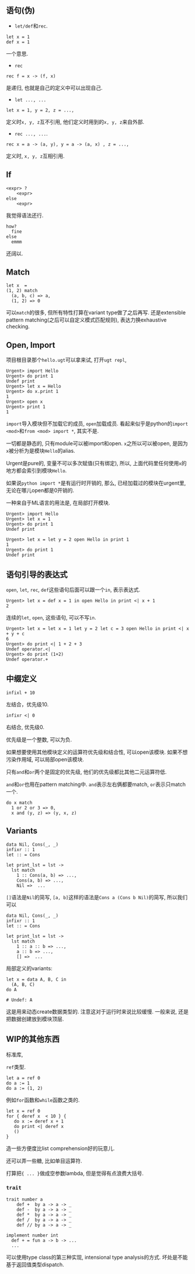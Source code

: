 ## 语句(伪)

- `let/def`和`rec`.

```
let x = 1
def x = 1
```
一个意思.

- `rec`
```
rec f = x -> (f, x)
```
是递归, 也就是自己的定义中可以出现自己.


- `let ..., ... `

```
let x = 1, y = 2, z = ...,
```

定义时`x, y, z`互不引用, 他们定义时用到的`x, y, z`来自外部.
 

- `rec ..., ...`.

```
rec x = a -> (a, y), y = a -> (a, x) , z = ...,
```

定义时, `x, y, z`互相引用.


## If

```
<expr> ?
    <expr>
else
    <expr>
```

我觉得语法还行.

```shell script
how?
  fine
else
  emmm  
```

还阔以.

## Match

```shell script
let x  =
(1, 2) match
  (a, b, c) => a,
  (1, 2) => 0
```

可以`match`的很多, 但所有特性打算在variant type做了之后再写.
还是extensible pattern matching(之后可以自定义模式匹配规则), 表达力换exhaustive checking.


## Open, Import

项目根目录那个`hello.ugt`可以拿来试, 打开`ugt repl`,
```shell script
Urgent> import Hello
Urgent> do print 1
Undef print
Urgent> let x = Hello
Urgent> do x.print 1
1
Urgent> open x
Urgent> print 1
1
```

`import`导入模块但不加载它的成员, `open`加载成员.
看起来似乎是python的`import <mod>`和`from <mod> import *`, 其实不是.

一切都是静态的, 只有module可以被import和open. `x`之所以可以被open,
是因为`x`被分析为是模块`Hello`的alias.

Urgent是pure的, 变量不可以多次赋值(只有绑定), 所以, 上面代码里任何使用`x`的地方都会索引到模块`Hello`.

如果说`python import *`是有运行时开销的, 那么, 已经加载过的模块在urgent里,
无论在哪儿open都是0开销的.

一种来自于ML语言的用法是, 在局部打开模块.
```shell script
Urgent> import Hello
Urgent> let x = 1
Urgent> do print 1
Undef print

Urgent> let x = let y = 2 open Hello in print 1
1
Urgent> do print 1
Undef print
```   

## 语句引导的表达式

`open`, `let`, `rec`, `def`这些语句后面可以跟一个`in`, 表示表达式.
```shell script
Urgent> let x = def x = 1 in open Hello in print <| x + 1
2
```

连续的`let`, `open`, 这些语句, 可以不写`in`.

```shell script
Urgent> let x = let x = 1 let y = 2 let c = 3 open Hello in print <| x + y + c
6
Urgent> do print <| 1 + 2 + 3
Undef operator.<|
Urgent> do print (1+2)
Undef operator.+
```

## 中缀定义

```shell script
infixl + 10
```

左结合，优先级10.

```shell script
infixr <| 0
```

右结合, 优先级0.

优先级是一个整数, 可以为负.

如果想要使用其他模块定义的运算符优先级和结合性, 可以open该模块.
如果不想污染作用域, 可以局部open该模块.

只有`and`和`or`两个是固定的优先级, 他们的优先级都比其他二元运算符低.

`and`和`or`也用在pattern matching中.
`and`表示左右俩都要match, `or`表示只match一个.

```shell script
do x match
  1 or 2 or 3 => 0,
  x and (y, z) => (y, x, z) 
```


## Variants

```shell script
data Nil, Cons(_, _) 
infixr :: 1
let :: = Cons

let print_lst = lst ->
  lst match
    1 :: Cons(a, b) => ...,
    Cons(a, b) => ...,
    Nil =>  ...
```

`[]`语法是`Nil`的简写, `[a, b]`这样的语法是`Cons a (Cons b Nil)`的简写, 所以我们可以

```shell script
data Nil, Cons(_, _) 
infixr :: 1
let :: = Cons

let print_lst = lst ->
  lst match
    1 :: a :: b => ...,
    a :: b => ...,
    [] =>  ...
```

局部定义的variants:
```shell script
let x = data A, B, C in
  (A, B, C)
do A

# Undef: A
```

这是用来动态create数据类型的. 注意这对于运行时来说比较缓慢. 一般来说, 还是把数据创建放到模块顶层. 

## WIP的其他东西

标准库, 

`ref`类型.

```shell script
let a = ref 0
do a := 1
do a := (1, 2)
```


例如`for`函数和`while`函数之类的.

```shell script
let x = ref 0
for { deref x  < 10 } {
   do x := deref x + 1
   do print <| deref x
   ()
}   
```

造一些方便度比list comprehension好的玩意儿.

还可以弄一些糖, 比如单目运算符.

打算把`{ ... }`做成空参数lambda, 但是觉得有点浪费大括号.


### `trait`

```shell script
trait number a
    def +  by a -> a -> _
    def -  by a -> a -> _
    def *  by a -> a -> _
    def /  by a -> a -> _
    def // by a -> a -> _

implement number int
  def + = fun a -> b -> ...
  ...    
```

可以使用type class的第三种实现, intensional type analysis的方式. 坏处是不能基于返回值类型dispatch.